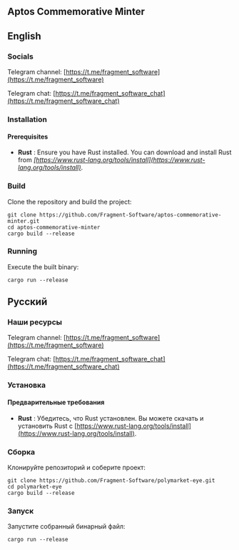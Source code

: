 ## Aptos Commemorative Minter

## English

### Socials

Telegram channel: [https://t.me/fragment_software](https://t.me/fragment_software)

Telegram chat: [https://t.me/fragment_software_chat](https://t.me/fragment_software_chat)

### Installation

#### Prerequisites

- **Rust** : Ensure you have Rust installed. You can download and install Rust from _[https://www.rust-lang.org/tools/install](https://www.rust-lang.org/tools/install)_.

### Build

Clone the repository and build the project:

```
git clone https://github.com/Fragment-Software/aptos-commemorative-minter.git
cd aptos-commemorative-minter
cargo build --release
```

### Running

Execute the built binary:

`cargo run --release`

## Русский

### Наши ресурсы

Telegram channel: [https://t.me/fragment_software](https://t.me/fragment_software)

Telegram chat: [https://t.me/fragment_software_chat](https://t.me/fragment_software_chat)

### Установка

#### Предварительные требования

- **Rust** : Убедитесь, что Rust установлен. Вы можете скачать и установить Rust с [https://www.rust-lang.org/tools/install](https://www.rust-lang.org/tools/install).

### Сборка

Клонируйте репозиторий и соберите проект:

```
git clone https://github.com/Fragment-Software/polymarket-eye.git
cd polymarket-eye
cargo build --release
```

### Запуск

Запустите собранный бинарный файл:

`cargo run --release `
